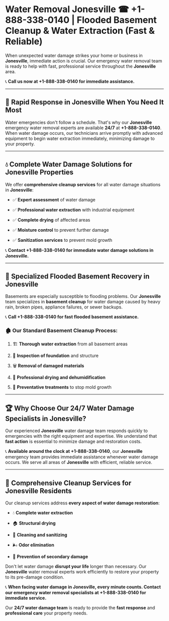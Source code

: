 # Water Removal Jonesville ☎ +1-888-338-0140 | Flooded Basement Cleanup & Water Extraction (Fast & Reliable)

When unexpected water damage strikes your home or business in **Jonesville**, immediate action is crucial. Our emergency water removal team is ready to help with fast, professional service throughout the **Jonesville** area. 

📞 **Call us now at +1-888-338-0140 for immediate assistance.**
---
## 🚀 Rapid Response in Jonesville When You Need It Most
Water emergencies don't follow a schedule. That's why our **Jonesville** emergency water removal experts are available **24/7** at **+1-888-338-0140**. When water damage occurs, our technicians arrive promptly with advanced equipment to begin water extraction immediately, minimizing damage to your property.
---
## 💧 Complete Water Damage Solutions for Jonesville Properties
We offer **comprehensive cleanup services** for all water damage situations in **Jonesville**:
- ✅ **Expert assessment** of water damage  
- ✅ **Professional water extraction** with industrial equipment  
- ✅ **Complete drying** of affected areas  
- ✅ **Moisture control** to prevent further damage  
- ✅ **Sanitization services** to prevent mold growth  
📞 **Contact +1-888-338-0140 for immediate water damage solutions in Jonesville.**
---
## 🌊 Specialized Flooded Basement Recovery in Jonesville
Basements are especially susceptible to flooding problems. Our **Jonesville** team specializes in **basement cleanup** for water damage caused by heavy rain, broken pipes, appliance failures, or sewer backups. 
📞 **Call +1-888-338-0140 for fast flooded basement assistance.**
### 🏚️ Our Standard Basement Cleanup Process:
1. 🏗️ **Thorough water extraction** from all basement areas  
2. 🔎 **Inspection of foundation** and structure  
3. 🗑️ **Removal of damaged materials**  
4. 💨 **Professional drying and dehumidification**  
5. 🚫 **Preventative treatments** to stop mold growth  
---
## 🏆 Why Choose Our 24/7 Water Damage Specialists in Jonesville?
Our experienced **Jonesville** water damage team responds quickly to emergencies with the right equipment and expertise. We understand that **fast action** is essential to minimize damage and restoration costs.
📞 **Available around the clock at +1-888-338-0140**, our **Jonesville** emergency team provides immediate assistance whenever water damage occurs. We serve all areas of **Jonesville** with efficient, reliable service.
---
## 🧹 Comprehensive Cleanup Services for Jonesville Residents
Our cleanup services address **every aspect of water damage restoration**:
- 💧 **Complete water extraction**  
- 🏠 **Structural drying**  
- 🧼 **Cleaning and sanitizing**  
- 🌬️ **Odor elimination**  
- 🚫 **Prevention of secondary damage**  
Don't let water damage **disrupt your life** longer than necessary. Our **Jonesville** water removal experts work efficiently to restore your property to its pre-damage condition.
📞 **When facing water damage in Jonesville, every minute counts. Contact our emergency water removal specialists at +1-888-338-0140 for immediate service.**
Our **24/7 water damage team** is ready to provide the **fast response** and **professional care** your property needs.
